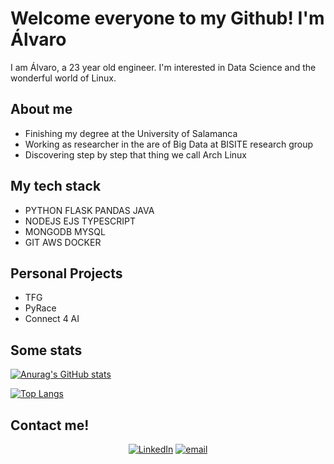 # Welcome everyone to my Github! I'm Álvaro

I am Álvaro, a 23 year old engineer. I'm interested in Data Science and the wonderful world of Linux.

## About me
- Finishing my degree at the University of Salamanca
- Working as researcher in the are of Big Data at BISITE research group
- Discovering step by step that thing we call Arch Linux

## My tech stack
- PYTHON FLASK PANDAS JAVA 
- NODEJS EJS TYPESCRIPT
- MONGODB MYSQL
- GIT AWS DOCKER

## Personal Projects
- TFG
- PyRace
- Connect 4 AI

## Some stats

[![Anurag's GitHub stats](https://github-readme-stats.vercel.app/api?username=alburrito&show_icons=true&count_private=true&theme=react)](https://github.com/anuraghazra/github-readme-stats)

[![Top Langs](https://github-readme-stats.vercel.app/api/top-langs/?username=alburrito&theme=react&layout=compact)](https://github.com/anuraghazra/github-readme-stats)

## Contact me!
<p align="center">
<a href="https://www.linkedin.com/in/%C3%A1lvaro-mart%C3%ADn-l%C3%B3pez-84764a18b/"><img alt="LinkedIn" src="https://img.shields.io/badge/linkedin-%230077B5.svg?&style=for-the-badge&logo=linkedin&logoColor=white"></a>
<a href="mailto:almarlop98@gmail.com"><img alt="email" src="https://img.shields.io/badge/gmail-%23D14836.svg?&style=for-the-badge&logo=gmail&logoColor=white"></a>

